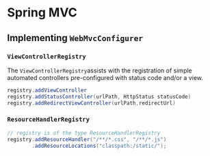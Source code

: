 # Spring MVC
## Implementing `WebMvcConfigurer`
### `ViewControllerRegistry`
The `ViewControllerRegistry`assists with the registration of simple automated controllers pre-configured with status code and/or a view.

```java
registry.addViewController
registry.addStatusController(urlPath, HttpStatus statusCode)
registry.addRedirectViewController(urlPath,redirectUrl)
```

### `ResourceHandlerRegistry`
```java
// registry is of the type ResourceHandlerRegistry
registry.addResourceHandler("/**/*.css", "/**/*.js")
        .addResourceLocations("classpath:/static/");
```
